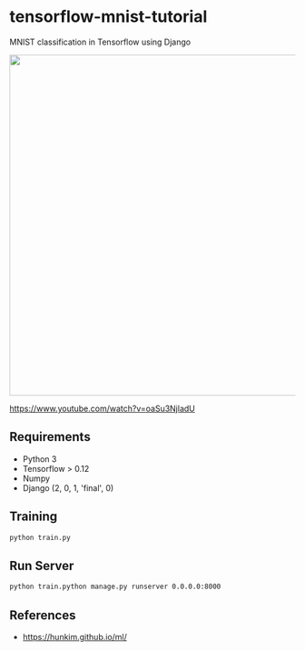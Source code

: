 # tensorflow-mnist-tutorial
MNIST classification in Tensorflow using Django

<img src="./images/mnist.gif" width="600">

https://www.youtube.com/watch?v=oaSu3NjladU


## Requirements
- Python 3
- Tensorflow > 0.12
- Numpy
- Django (2, 0, 1, 'final', 0)


## Training
```bash
python train.py
```


## Run Server
```bash
python train.python manage.py runserver 0.0.0.0:8000
```

## References
 - https://hunkim.github.io/ml/
